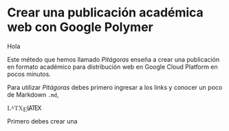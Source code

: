 # Crear una publicación académica web con Google Polymer

Hola

Este métedo que hemos llamado *Pitágoras* enseña a crear una publicación en formato académico para distribución web en Google Cloud Platform en pocos minutos.

Para utilizar *Pitágoras* debes primero ingresar a los links y conocer un poco de Markdown ```.md```, <p><span class="math inline"><span class="katex"><span class="katex-mathml"><math><semantics><mrow><mrow><mtext>L</mtext><mspace width="-0.36em"></mspace><mpadded voffset="0.20499900000000004em"><mrow><mstyle mathsize="0.7em"><mtext>A</mtext></mstyle></mrow></mpadded><mspace width="-0.15em"></mspace><mrow><mtext>TX</mtext><mspace width="-0.1667em"></mspace><mpadded voffset="-0.5ex"><mrow><mtext>E</mtext></mrow></mpadded><mspace width="-0.125em"></mspace></mrow></mrow><mrow></mrow></mrow><annotation encoding="application/x-tex">\LaTeX{}</annotation></semantics></math></span><span class="katex-html" aria-hidden="true"><span class="strut" style="height:0.68333em;"></span><span class="strut bottom" style="height:0.89883em;vertical-align:-0.2155em;"></span><span class="base"><span class="mord text"><span class="mord textrm">L</span><span class="mord rule" style="margin-right:-0.36em;"></span><span class="vlist-t"><span class="vlist-r"><span class="vlist" style="height:0.68333em;"><span style="top:-2.904999em;"><span class="pstrut" style="height:2.7em;"></span><span class="mord text"><span class="mord textrm sizing reset-size6 size3">A</span></span></span></span></span></span><span class="mord rule" style="margin-right:-0.15em;"></span><span class="mord text"><span class="mord textrm">T</span><span class="mord rule" style="margin-right:-0.1667em;"></span><span class="vlist-t vlist-t2"><span class="vlist-r"><span class="vlist" style="height:0.46782999999999997em;"><span style="top:-2.7845em;"><span class="pstrut" style="height:3em;"></span><span class="mord text"><span class="mord textrm">E</span></span></span></span><span class="vlist-s">​</span></span><span class="vlist-r"><span class="vlist" style="height:0.2155em;"></span></span></span><span class="mord rule" style="margin-right:-0.125em;"></span><span class="mord textrm">X</span></span></span><span class="mord"></span></span></span></span></span></p>


Primero debes crear una 